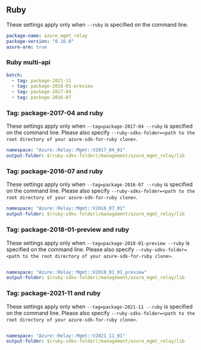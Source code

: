 ## Ruby

These settings apply only when `--ruby` is specified on the command line.

``` yaml
package-name: azure_mgmt_relay
package-version: "0.16.0"
azure-arm: true
```

### Ruby multi-api

``` yaml $(ruby) && $(multiapi)
batch:
  - tag: package-2021-11
  - tag: package-2018-01-preview
  - tag: package-2017-04
  - tag: package-2016-07
```

### Tag: package-2017-04 and ruby

These settings apply only when `--tag=package-2017-04 --ruby` is specified on the command line.
Please also specify `--ruby-sdks-folder=<path to the root directory of your azure-sdk-for-ruby clone>`.

``` yaml $(tag) == 'package-2017-04' && $(ruby)
namespace: "Azure::Relay::Mgmt::V2017_04_01"
output-folder: $(ruby-sdks-folder)/management/azure_mgmt_relay/lib
```

### Tag: package-2016-07 and ruby

These settings apply only when `--tag=package-2016-07 --ruby` is specified on the command line.
Please also specify `--ruby-sdks-folder=<path to the root directory of your azure-sdk-for-ruby clone>`.

``` yaml $(tag) == 'package-2016-07' && $(ruby)
namespace: "Azure::Relay::Mgmt::V2016_07_01"
output-folder: $(ruby-sdks-folder)/management/azure_mgmt_relay/lib
```

### Tag: package-2018-01-preview and ruby

These settings apply only when `--tag=package-2018-01-preview --ruby` is specified on the command line.
Please also specify `--ruby-sdks-folder=<path to the root directory of your azure-sdk-for-ruby clone>`.

``` yaml $(tag) == 'package-2018-01-preview' && $(ruby)

namespace: "Azure::Relay::Mgmt::V2018_01_01_preview"
output-folder: $(ruby-sdks-folder)/management/azure_mgmt_relay/lib
```

### Tag: package-2021-11 and ruby

These settings apply only when `--tag=package-2021-11 --ruby` is specified on the command line.
Please also specify `--ruby-sdks-folder=<path to the root directory of your azure-sdk-for-ruby clone>`.

``` yaml $(tag) == 'package-2021-11' && $(ruby)

namespace: "Azure::Relay::Mgmt::V2021_11_01"
output-folder: $(ruby-sdks-folder)/management/azure_mgmt_relay/lib
```
